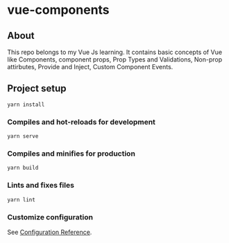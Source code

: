 # vue-components

## About
 This repo belongs to my Vue Js learning. It contains basic concepts of Vue like Components, component props, Prop Types and Validations, Non-prop attirbutes, Provide and Inject, Custom Component Events.

## Project setup
```
yarn install
```

### Compiles and hot-reloads for development
```
yarn serve
```

### Compiles and minifies for production
```
yarn build
```

### Lints and fixes files
```
yarn lint
```

### Customize configuration
See [Configuration Reference](https://cli.vuejs.org/config/).
